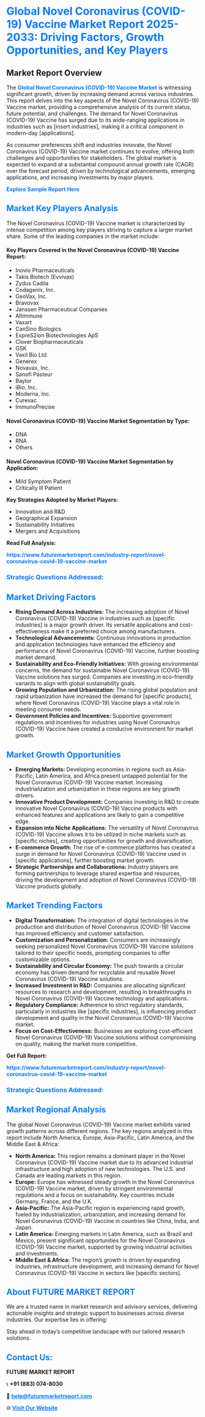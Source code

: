 <h1 style="color: #007BFF;">Global Novel Coronavirus (COVID-19) Vaccine Market Report 2025-2033: Driving Factors, Growth Opportunities, and Key Players</h1>

<section id="overview">
<h2>Market Report Overview</h2>
<p>The <a href="https://www.futuremarketreport.com/industry-report/novel-coronavirus-covid-19-vaccine-market" style="color: #007BFF; text-decoration: none;"><strong>Global Novel Coronavirus (COVID-19) Vaccine Market</strong></a> is witnessing significant growth, driven by increasing demand across various industries. This report delves into the key aspects of the Novel Coronavirus (COVID-19) Vaccine market, providing a comprehensive analysis of its current status, future potential, and challenges. The demand for Novel Coronavirus (COVID-19) Vaccine has surged due to its wide-ranging applications in industries such as [insert industries], making it a critical component in modern-day [applications].</p>
<p>As consumer preferences shift and industries innovate, the Novel Coronavirus (COVID-19) Vaccine market continues to evolve, offering both challenges and opportunities for stakeholders. The global market is expected to expand at a substantial compound annual growth rate (CAGR) over the forecast period, driven by technological advancements, emerging applications, and increasing investments by major players.</p>
</section>

<section id="overview">
<p><a href="https://www.futuremarketreport.com/request-sample/reportId=27782" style="color: #007BFF; text-decoration: none;"><strong>Explore Sample Report Here</strong></a></p>
</section>

<section id="key-players">
<h2 style="color: #007BFF;">Market Key Players Analysis</h2>
<p>The Novel Coronavirus (COVID-19) Vaccine market is characterized by intense competition among key players striving to capture a larger market share. Some of the leading companies in the market include:</p>
<h4>Key Players Covered in the Novel Coronavirus (COVID-19) Vaccine Report:</h4>
<ul><li>Inovio Pharmaceuticals</li><li>Takis Biotech (Evvivax)</li><li>Zydus Cadila</li><li>Codagenix, Inc.</li><li>GeoVax, Inc.</li><li>Bravovax</li><li>Janssen Pharmaceutical Companies</li><li>Altimmune</li><li>Vaxart</li><li>CanSino Biologics</li><li>ExpreS2ion Biotechnologies ApS</li><li>Clover Biopharmaceuticals</li><li>GSK</li><li>Vaxil Bio Ltd.</li><li>Generex</li><li>Novavax, Inc.</li><li>Sanofi Pasteur</li><li>Baylor</li><li>iBio, Inc.</li><li>Moderna, Inc.</li><li>Curevac</li><li>ImmunoPrecise</li></ul>
<h4>Novel Coronavirus (COVID-19) Vaccine Market Segmentation by Type:</h4>
<ul><li>DNA</li><li>RNA</li><li>Others</li></ul>

<h4>Novel Coronavirus (COVID-19) Vaccine Market Segmentation by Application:</h4>
<ul><li>Mild Symptom Patient</li><li>Critically Ill Patient</li></ul>
<p><strong>Key Strategies Adopted by Market Players:</strong></p>
<ul>
<li>Innovation and R&D</li>
<li>Geographical Expansion</li>
<li>Sustainability Initiatives</li>
<li>Mergers and Acquisitions</li>
</ul>
</section>

<section>
<p><strong>Read Full Analysis: </strong></p><a href="https://www.futuremarketreport.com/industry-report/novel-coronavirus-covid-19-vaccine-market" style="color: #007BFF; text-decoration: none;"><strong>https://www.futuremarketreport.com/industry-report/novel-coronavirus-covid-19-vaccine-market</strong></a>
<h3 style="color: #007BFF;">Strategic Questions Addressed:</h3>
</section>

<section id="driving-factors">
<h2 style="color: #007BFF;">Market Driving Factors</h2>
<ul>
<li><strong>Rising Demand Across Industries:</strong> The increasing adoption of Novel Coronavirus (COVID-19) Vaccine in industries such as [specific industries] is a major growth driver. Its versatile applications and cost-effectiveness make it a preferred choice among manufacturers.</li>
<li><strong>Technological Advancements:</strong> Continuous innovations in production and application technologies have enhanced the efficiency and performance of Novel Coronavirus (COVID-19) Vaccine, further boosting market demand.</li>
<li><strong>Sustainability and Eco-Friendly Initiatives:</strong> With growing environmental concerns, the demand for sustainable Novel Coronavirus (COVID-19) Vaccine solutions has surged. Companies are investing in eco-friendly variants to align with global sustainability goals.</li>
<li><strong>Growing Population and Urbanization:</strong> The rising global population and rapid urbanization have increased the demand for [specific products], where Novel Coronavirus (COVID-19) Vaccine plays a vital role in meeting consumer needs.</li>
<li><strong>Government Policies and Incentives:</strong> Supportive government regulations and incentives for industries using Novel Coronavirus (COVID-19) Vaccine have created a conducive environment for market growth.</li>
</ul>
</section>

<section id="growth-opportunities">
<h2 style="color: #007BFF;">Market Growth Opportunities</h2>
<ul>
<li><strong>Emerging Markets:</strong> Developing economies in regions such as Asia-Pacific, Latin America, and Africa present untapped potential for the Novel Coronavirus (COVID-19) Vaccine market. Increasing industrialization and urbanization in these regions are key growth drivers.</li>
<li><strong>Innovative Product Development:</strong> Companies investing in R&D to create innovative Novel Coronavirus (COVID-19) Vaccine products with enhanced features and applications are likely to gain a competitive edge.</li>
<li><strong>Expansion into Niche Applications:</strong> The versatility of Novel Coronavirus (COVID-19) Vaccine allows it to be utilized in niche markets such as [specific niches], creating opportunities for growth and diversification.</li>
<li><strong>E-commerce Growth:</strong> The rise of e-commerce platforms has created a surge in demand for Novel Coronavirus (COVID-19) Vaccine used in [specific applications], further boosting market growth.</li>
<li><strong>Strategic Partnerships and Collaborations:</strong> Industry players are forming partnerships to leverage shared expertise and resources, driving the development and adoption of Novel Coronavirus (COVID-19) Vaccine products globally.</li>
</ul>
</section>

<section id="trending-factors">
<h2 style="color: #007BFF;">Market Trending Factors</h2>
<ul>
<li><strong>Digital Transformation:</strong> The integration of digital technologies in the production and distribution of Novel Coronavirus (COVID-19) Vaccine has improved efficiency and customer satisfaction.</li>
<li><strong>Customization and Personalization:</strong> Consumers are increasingly seeking personalized Novel Coronavirus (COVID-19) Vaccine solutions tailored to their specific needs, prompting companies to offer customizable options.</li>
<li><strong>Sustainability and Circular Economy:</strong> The push towards a circular economy has driven demand for recyclable and reusable Novel Coronavirus (COVID-19) Vaccine solutions.</li>
<li><strong>Increased Investment in R&D:</strong> Companies are allocating significant resources to research and development, resulting in breakthroughs in Novel Coronavirus (COVID-19) Vaccine technology and applications.</li>
<li><strong>Regulatory Compliance:</strong> Adherence to strict regulatory standards, particularly in industries like [specific industries], is influencing product development and quality in the Novel Coronavirus (COVID-19) Vaccine market.</li>
<li><strong>Focus on Cost-Effectiveness:</strong> Businesses are exploring cost-efficient Novel Coronavirus (COVID-19) Vaccine solutions without compromising on quality, making the market more competitive.</li>
</ul>
</section>

<section>
<p><strong>Get Full Report: </strong></p><a href="https://www.futuremarketreport.com/industry-report/novel-coronavirus-covid-19-vaccine-market" style="color: #007BFF; text-decoration: none;"><strong>https://www.futuremarketreport.com/industry-report/novel-coronavirus-covid-19-vaccine-market</strong></a>
<h3 style="color: #007BFF;">Strategic Questions Addressed:</h3>
</section>


<section id="regional-analysis">
<h2 style="color: #007BFF;">Market Regional Analysis</h2>
<p>The global Novel Coronavirus (COVID-19) Vaccine market exhibits varied growth patterns across different regions. The key regions analyzed in this report include North America, Europe, Asia-Pacific, Latin America, and the Middle East & Africa:</p>
<ul>
<li><strong>North America:</strong> This region remains a dominant player in the Novel Coronavirus (COVID-19) Vaccine market due to its advanced industrial infrastructure and high adoption of new technologies. The U.S. and Canada are leading markets in this region.</li>
<li><strong>Europe:</strong> Europe has witnessed steady growth in the Novel Coronavirus (COVID-19) Vaccine market, driven by stringent environmental regulations and a focus on sustainability. Key countries include Germany, France, and the U.K.</li>
<li><strong>Asia-Pacific:</strong> The Asia-Pacific region is experiencing rapid growth, fueled by industrialization, urbanization, and increasing demand for Novel Coronavirus (COVID-19) Vaccine in countries like China, India, and Japan.</li>
<li><strong>Latin America:</strong> Emerging markets in Latin America, such as Brazil and Mexico, present significant opportunities for the Novel Coronavirus (COVID-19) Vaccine market, supported by growing industrial activities and investments.</li>
<li><strong>Middle East & Africa:</strong> The region’s growth is driven by expanding industries, infrastructure development, and increasing demand for Novel Coronavirus (COVID-19) Vaccine in sectors like [specific sectors].</li>
</ul>
</section>

<footer>
<h2 style="color: #007BFF;">About FUTURE MARKET REPORT</h2>
<p>We are a trusted name in market research and advisory services, delivering actionable insights and strategic support to businesses across diverse industries. Our expertise lies in offering:</p>

<p>Stay ahead in today’s competitive landscape with our tailored research solutions.</p>

<h2 style="color: #007BFF;">Contact Us:</h2>
<p><strong>FUTURE MARKET REPORT</strong></p>
<p>📞 <strong>+91 (883) 074-8030</strong></p>
<p>📧 <strong><a href="mailto:help@futuremarketreport.com" style="color: #007BFF;">help@futuremarketreport.com</a></strong></p>
<p>🌐 <strong><a href="https://www.futuremarketreport.com/" style="color: #007BFF;">Visit Our Website</a></strong></p>
</footer>